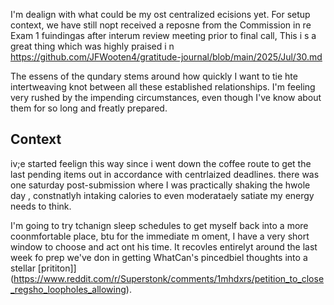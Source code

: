 I'm  dealign with what could be my ost  centralized ecisions yet. For setup  context, we have still nopt received a reposne from the Commission  in  re Exam  1  fuindingas after interum review meeting prior to final call, This i s  a  great thing which was highly praised i n https://github.com/JFWooten4/gratitude-journal/blob/main/2025/Jul/30.md

The  essens of the  qundary stems around how quickly  I want to  tie hte intertweaving knot between all these established  relationships. I'm feeling very rushed  by the impending circumstances, even though I've know about them for  so long and  freatly  prepared.

##  Context

iv;e  started  feelign this way since i went down  the  coffee route to get the last pending  items out in accordance with  centrlaized deadlines. there was one saturday post-submission where I was practically  shaking the hwole day  , constnatlyh  intaking  calories to even moderataely satiate my energy needs  to think. 

I'm  going  to  try tchanign sleep schedules to  get myself back into  a more  coonmfortable place,  btu for the immediate m oment,  I have a very short window to choose and act ont his time. It recovles entirelyt around the last week fo prep we've don in getting WhatCan's  pincedbiel thoughts  into  a  stellar  [prititon]](https://www.reddit.com/r/Superstonk/comments/1mhdxrs/petition_to_close_regsho_loopholes_allowing).

